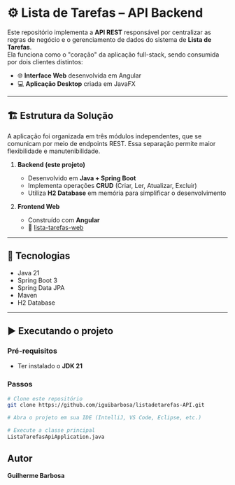 # ⚙️ Lista de Tarefas – API Backend

Este repositório implementa a **API REST** responsável por centralizar as regras de negócio e o gerenciamento de dados do sistema de **Lista de Tarefas**.  
Ela funciona como o "coração" da aplicação full-stack, sendo consumida por dois clientes distintos:  

- 🌐 **Interface Web** desenvolvida em Angular  
- 💻 **Aplicação Desktop** criada em JavaFX  

---

## 🏗️ Estrutura da Solução

A aplicação foi organizada em três módulos independentes, que se comunicam por meio de endpoints REST. Essa separação permite maior flexibilidade e manutenibilidade.

1. **Backend (este projeto)**  
   - Desenvolvido em **Java + Spring Boot**  
   - Implementa operações **CRUD** (Criar, Ler, Atualizar, Excluir)  
   - Utiliza **H2 Database** em memória para simplificar o desenvolvimento  

2. **Frontend Web**  
   - Construído com **Angular**  
   - 🔗 [lista-tarefas-web](https://github.com/iguibarbosa/listadetarefas-WEB)

---

## 🚀 Tecnologias

- Java 21  
- Spring Boot 3  
- Spring Data JPA  
- Maven  
- H2 Database  

---

## ▶️ Executando o projeto

### Pré-requisitos
- Ter instalado o **JDK 21**

### Passos
```bash
# Clone este repositório
git clone https://github.com/iguibarbosa/listadetarefas-API.git

# Abra o projeto em sua IDE (IntelliJ, VS Code, Eclipse, etc.)

# Execute a classe principal
ListaTarefasApiApplication.java
```
## Autor

**Guilherme Barbosa**
